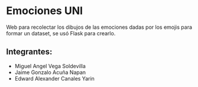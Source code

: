# Emociones UNI
Web para recolectar los dibujos de las emociones dadas por los emojis para formar un dataset, se usó Flask para crearlo.

## Integrantes:
  - Miguel Angel Vega Soldevilla
  - Jaime Gonzalo Acuña Napan
  - Edward Alexander Canales Yarin

